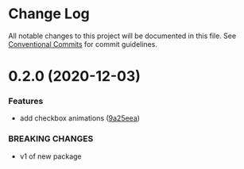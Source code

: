 # Change Log

All notable changes to this project will be documented in this file.
See [Conventional Commits](https://conventionalcommits.org) for commit guidelines.

# 0.2.0 (2020-12-03)


### Features

* add checkbox animations ([9a25eea](https://github.com/datacamp/design-system/commit/9a25eea))


### BREAKING CHANGES

* v1 of new package

